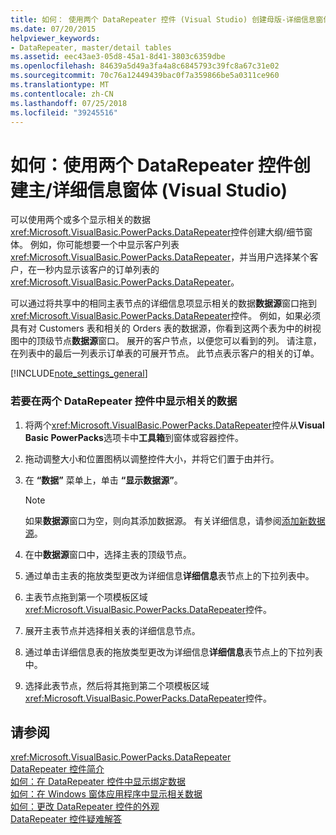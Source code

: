 ```yaml
---
title: 如何： 使用两个 DataRepeater 控件 (Visual Studio) 创建母版-详细信息窗体
ms.date: 07/20/2015
helpviewer_keywords:
- DataRepeater, master/detail tables
ms.assetid: eec43ae3-05d8-45a1-8d41-3803c6359dbe
ms.openlocfilehash: 84639a5d49a3fa4a8c6845793c39fc8a67c31e02
ms.sourcegitcommit: 70c76a12449439bac0f7a359866be5a0311ce960
ms.translationtype: MT
ms.contentlocale: zh-CN
ms.lasthandoff: 07/25/2018
ms.locfileid: "39245516"
---
```

# <a name="how-to-create-a-masterdetail-form-by-using-two-datarepeater-controls-visual-studio"></a>如何：使用两个 DataRepeater 控件创建主/详细信息窗体 (Visual Studio)
可以使用两个或多个显示相关的数据<xref:Microsoft.VisualBasic.PowerPacks.DataRepeater>控件创建大纲/细节窗体。 例如，你可能想要一个中显示客户列表<xref:Microsoft.VisualBasic.PowerPacks.DataRepeater>，并当用户选择某个客户，在一秒内显示该客户的订单列表的<xref:Microsoft.VisualBasic.PowerPacks.DataRepeater>。  
  
 可以通过将共享中的相同主表节点的详细信息项显示相关的数据**数据源**窗口拖到<xref:Microsoft.VisualBasic.PowerPacks.DataRepeater>控件。 例如，如果必须具有对 Customers 表和相关的 Orders 表的数据源，你看到这两个表为中的树视图中的顶级节点**数据源**窗口。 展开的客户节点，以便您可以看到的列。 请注意，在列表中的最后一列表示订单表的可展开节点。 此节点表示客户的相关的订单。  
  
[!INCLUDE[note_settings_general](~/includes/note-settings-general-md.md)]  
  
### <a name="to-display-related-data-in-two-datarepeater-controls"></a>若要在两个 DataRepeater 控件中显示相关的数据  
  
1.  将两个<xref:Microsoft.VisualBasic.PowerPacks.DataRepeater>控件从**Visual Basic PowerPacks**选项卡中**工具箱**到窗体或容器控件。  
  
2.  拖动调整大小和位置图柄以调整控件大小，并将它们置于由并行。  
  
3.  在 **“数据”** 菜单上，单击 **“显示数据源”**。  
  
    > [!NOTE]
    >  如果**数据源**窗口为空，则向其添加数据源。 有关详细信息，请参阅[添加新数据源](/visualstudio/data-tools/add-new-data-sources)。  
  
4.  在中**数据源**窗口中，选择主表的顶级节点。  
  
5.  通过单击主表的拖放类型更改为详细信息**详细信息**表节点上的下拉列表中。  
  
6.  主表节点拖到第一个项模板区域<xref:Microsoft.VisualBasic.PowerPacks.DataRepeater>控件。  
  
7.  展开主表节点并选择相关表的详细信息节点。  
  
8.  通过单击详细信息表的拖放类型更改为详细信息**详细信息**表节点上的下拉列表中。  
  
9. 选择此表节点，然后将其拖到第二个项模板区域<xref:Microsoft.VisualBasic.PowerPacks.DataRepeater>控件。  
  
## <a name="see-also"></a>请参阅  
 <xref:Microsoft.VisualBasic.PowerPacks.DataRepeater>  
 [DataRepeater 控件简介](../../../visual-basic/developing-apps/windows-forms/introduction-to-the-datarepeater-control-visual-studio.md)  
 [如何：在 DataRepeater 控件中显示绑定数据](../../../visual-basic/developing-apps/windows-forms/how-to-display-bound-data-in-a-datarepeater-control-visual-studio.md)  
 [如何：在 Windows 窗体应用程序中显示相关数据](/visualstudio/data-tools/bind-windows-forms-controls-to-data-in-visual-studio)  
 [如何：更改 DataRepeater 控件的外观](../../../visual-basic/developing-apps/windows-forms/how-to-change-the-appearance-of-a-datarepeater-control-visual-studio.md)  
 [DataRepeater 控件疑难解答](../../../visual-basic/developing-apps/windows-forms/troubleshooting-the-datarepeater-control-visual-studio.md)
